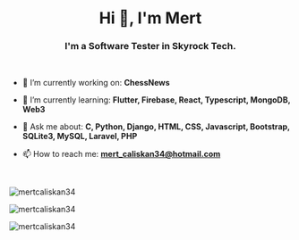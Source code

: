 <h1 align="center"> Hi 👋, I'm Mert </h1>
<h3 align="center"> I'm a Software Tester in Skyrock Tech. </h3>
<br>

- 🔭 I’m currently working on: **ChessNews**

- 🌱 I’m currently learning: **Flutter, Firebase, React, Typescript, MongoDB, Web3**

- 💬 Ask me about: **C, Python, Django, HTML, CSS, Javascript, Bootstrap, SQLite3, MySQL, Laravel, PHP**

- 📫 How to reach me: **mert_caliskan34@hotmail.com**

<br>
<p>
  <img src="https://github-readme-stats.vercel.app/api/top-langs/?username=mertcaliskan34&theme=algolia&hide_border=false&include_all_commits=true&count_private=true&layout=compact" alt="mertcaliskan34">
</p>

<p>
  <img src="https://github-readme-stats.vercel.app/api?username=mertcaliskan34&theme=algolia&hide_border=false&include_all_commits=true&count_private=true" alt="mertcaliskan34">
</p>

<p>
  <img src="https://github-readme-streak-stats.herokuapp.com/?user=mertcaliskan34&theme=algolia&hide_border=false" alt="mertcaliskan34">
</p>

